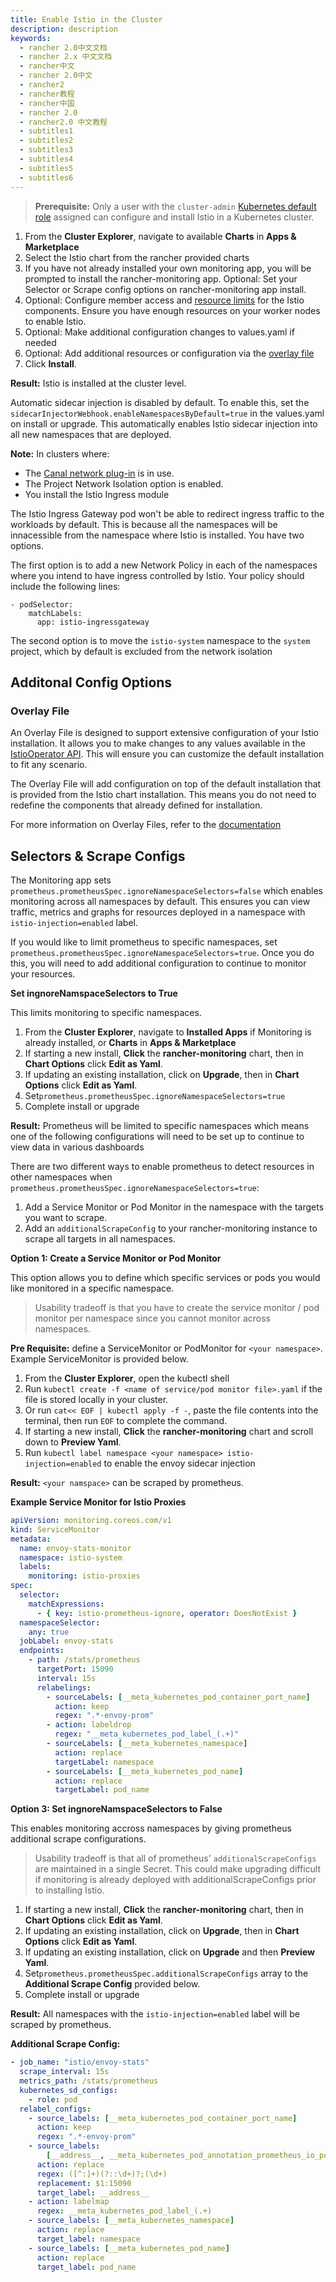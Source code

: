 ```yaml
---
title: Enable Istio in the Cluster
description: description
keywords:
  - rancher 2.0中文文档
  - rancher 2.x 中文文档
  - rancher中文
  - rancher 2.0中文
  - rancher2
  - rancher教程
  - rancher中国
  - rancher 2.0
  - rancher2.0 中文教程
  - subtitles1
  - subtitles2
  - subtitles3
  - subtitles4
  - subtitles5
  - subtitles6
---
```


> **Prerequisite:** Only a user with the `cluster-admin` [Kubernetes default role](https://kubernetes.io/docs/reference/access-authn-authz/rbac/#user-facing-roles) assigned can configure and install Istio in a Kubernetes cluster.

1. From the **Cluster Explorer**, navigate to available **Charts** in **Apps & Marketplace**
1. Select the Istio chart from the rancher provided charts
1. If you have not already installed your own monitoring app, you will be prompted to install the rancher-monitoring app. Optional: Set your Selector or Scrape config options on rancher-monitoring app install.
1. Optional: Configure member access and [resource limits](/rancher/v2.x/en/cluster-admin/tools/istio/resources/) for the Istio components. Ensure you have enough resources on your worker nodes to enable Istio.
1. Optional: Make additional configuration changes to values.yaml if needed
1. Optional: Add additional resources or configuration via the [overlay file](#overlay-file)
1. Click **Install**.

**Result:** Istio is installed at the cluster level.

Automatic sidecar injection is disabled by default. To enable this, set the `sidecarInjectorWebhook.enableNamespacesByDefault=true` in the values.yaml on install or upgrade. This automatically enables Istio sidecar injection into all new namespaces that are deployed.

**Note:** In clusters where:

- The [Canal network plug-in](/rancher/v2.x/en/cluster-provisioning/rke-clusters/options/#canal) is in use.
- The Project Network Isolation option is enabled.
- You install the Istio Ingress module

The Istio Ingress Gateway pod won't be able to redirect ingress traffic to the workloads by default. This is because all the namespaces will be innacessible from the namespace where Istio is installed. You have two options.

The first option is to add a new Network Policy in each of the namespaces where you intend to have ingress controlled by Istio. Your policy should include the following lines:

```
- podSelector:
    matchLabels:
      app: istio-ingressgateway
```

The second option is to move the `istio-system` namespace to the `system` project, which by default is excluded from the network isolation

## Additonal Config Options

### Overlay File

An Overlay File is designed to support extensive configuration of your Istio installation. It allows you to make changes to any values available in the [IstioOperator API](https://istio.io/latest/docs/reference/config/istio.operator.v1alpha1/). This will ensure you can customize the default installation to fit any scenario.

The Overlay File will add configuration on top of the default installation that is provided from the Istio chart installation. This means you do not need to redefine the components that already defined for installation.

For more information on Overlay Files, refer to the [documentation](https://istio.io/latest/docs/setup/install/istioctl/#configure-component-settings)

## Selectors & Scrape Configs

The Monitoring app sets `prometheus.prometheusSpec.ignoreNamespaceSelectors=false` which enables monitoring across all namespaces by default. This ensures you can view traffic, metrics and graphs for resources deployed in a namespace with `istio-injection=enabled` label.

If you would like to limit prometheus to specific namespaces, set `prometheus.prometheusSpec.ignoreNamespaceSelectors=true`. Once you do this, you will need to add additional configuration to continue to monitor your resources.

**Set ingnoreNamspaceSelectors to True**

This limits monitoring to specific namespaces.

1. From the **Cluster Explorer**, navigate to **Installed Apps** if Monitoring is already installed, or **Charts** in **Apps & Marketplace**
1. If starting a new install, **Click** the **rancher-monitoring** chart, then in **Chart Options** click **Edit as Yaml**.
1. If updating an existing installation, click on **Upgrade**, then in **Chart Options** click **Edit as Yaml**.
1. Set`prometheus.prometheusSpec.ignoreNamespaceSelectors=true`
1. Complete install or upgrade

**Result:** Prometheus will be limited to specific namespaces which means one of the following configurations will need to be set up to continue to view data in various dashboards

There are two different ways to enable prometheus to detect resources in other namespaces when `prometheus.prometheusSpec.ignoreNamespaceSelectors=true`:

1. Add a Service Monitor or Pod Monitor in the namespace with the targets you want to scrape.
1. Add an `additionalScrapeConfig` to your rancher-monitoring instance to scrape all targets in all namespaces.

**Option 1: Create a Service Monitor or Pod Monitor**

This option allows you to define which specific services or pods you would like monitored in a specific namespace.

> Usability tradeoff is that you have to create the service monitor / pod monitor per namespace since you cannot monitor across namespaces.

**Pre Requisite:** define a ServiceMonitor or PodMonitor for `<your namespace>`. Example ServiceMonitor is provided below.

1. From the **Cluster Explorer**, open the kubectl shell
1. Run `kubectl create -f <name of service/pod monitor file>.yaml` if the file is stored locally in your cluster.
1. Or run `cat<< EOF | kubectl apply -f -`, paste the file contents into the terminal, then run `EOF` to complete the command.
1. If starting a new install, **Click** the **rancher-monitoring** chart and scroll down to **Preview Yaml**.
1. Run `kubectl label namespace <your namespace> istio-injection=enabled` to enable the envoy sidecar injection

**Result:** `<your namspace>` can be scraped by prometheus.

**Example Service Monitor for Istio Proxies**

```yaml
apiVersion: monitoring.coreos.com/v1
kind: ServiceMonitor
metadata:
  name: envoy-stats-monitor
  namespace: istio-system
  labels:
    monitoring: istio-proxies
spec:
  selector:
    matchExpressions:
      - { key: istio-prometheus-ignore, operator: DoesNotExist }
  namespaceSelector:
    any: true
  jobLabel: envoy-stats
  endpoints:
    - path: /stats/prometheus
      targetPort: 15090
      interval: 15s
      relabelings:
        - sourceLabels: [__meta_kubernetes_pod_container_port_name]
          action: keep
          regex: ".*-envoy-prom"
        - action: labeldrop
          regex: "__meta_kubernetes_pod_label_(.+)"
        - sourceLabels: [__meta_kubernetes_namespace]
          action: replace
          targetLabel: namespace
        - sourceLabels: [__meta_kubernetes_pod_name]
          action: replace
          targetLabel: pod_name
```

**Option 3: Set ingnoreNamspaceSelectors to False**

This enables monitoring accross namespaces by giving prometheus additional scrape configurations.

> Usability tradeoff is that all of prometheus' `additionalScrapeConfigs` are maintained in a single Secret. This could make upgrading difficult if monitoring is already deployed with additionalScrapeConfigs prior to installing Istio.

1. If starting a new install, **Click** the **rancher-monitoring** chart, then in **Chart Options** click **Edit as Yaml**.
1. If updating an existing installation, click on **Upgrade**, then in **Chart Options** click **Edit as Yaml**.
1. If updating an existing installation, click on **Upgrade** and then **Preview Yaml**.
1. Set`prometheus.prometheusSpec.additionalScrapeConfigs` array to the **Additional Scrape Config** provided below.
1. Complete install or upgrade

**Result:** All namespaces with the `istio-injection=enabled` label will be scraped by prometheus.

**Additional Scrape Config:**

```yaml
- job_name: "istio/envoy-stats"
  scrape_interval: 15s
  metrics_path: /stats/prometheus
  kubernetes_sd_configs:
    - role: pod
  relabel_configs:
    - source_labels: [__meta_kubernetes_pod_container_port_name]
      action: keep
      regex: ".*-envoy-prom"
    - source_labels:
        [__address__, __meta_kubernetes_pod_annotation_prometheus_io_port]
      action: replace
      regex: ([^:]+)(?::\d+)?;(\d+)
      replacement: $1:15090
      target_label: __address__
    - action: labelmap
      regex: __meta_kubernetes_pod_label_(.+)
    - source_labels: [__meta_kubernetes_namespace]
      action: replace
      target_label: namespace
    - source_labels: [__meta_kubernetes_pod_name]
      action: replace
      target_label: pod_name
```
